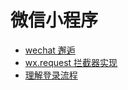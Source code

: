 # 微信小程序

- [wechat 邂逅](./00_wechat%20邂逅.md)
- [wx.request 拦截器实现](./01_wx.request%20拦截器实现.md)
- [理解登录流程](./02_理解登录流程.md)
